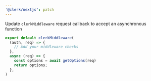 ```yaml
---
'@clerk/nextjs': patch
---
```


Update `clerkMiddleware` request callback to accept an asynchronous function

```ts
export default clerkMiddleware(
  (auth, req) => {
    // Add your middleware checks
  },
  async (req) => {
    const options = await getOptions(req)
    return options;
  },
)
```
